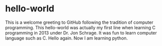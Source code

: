 # hello-world
This is a welcome greeting to GitHub following the tradition of computer programming. 
This hello-world was actually my first line when learning C programming in 2013 under Dr. Jon Schrage. It was fun to learn computer language such as C.
Hello again. Now I am learning python. 
